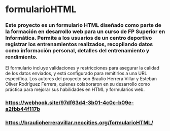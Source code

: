 # formularioHTML
### Este proyecto es un formulario HTML diseñado como parte de la formación en desarrollo web para un curso de FP Superior en Informática. Permite a los usuarios de un centro deportivo registrar los entrenamientos realizados, recopilando datos como información personal, detalles del entrenamiento y rendimiento.

El formulario incluye validaciones y restricciones para asegurar la calidad de los datos enviados, y está configurado para remitirlos a una URL específica. Los autores del proyecto son Braulio Herrera Villar y Esteban Oliver Rodríguez Ferrera, quienes colaboraron en su desarrollo como práctica para mejorar sus habilidades en HTML y formularios web.
### https://webhook.site/97df63d4-3b01-4c0c-b09e-a2fbb44f117b
### https://braulioherreravillar.neocities.org/formularioHTML/
